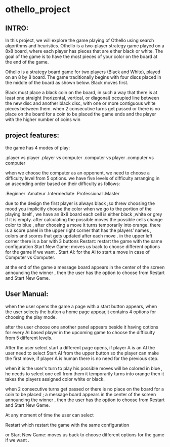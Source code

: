 # othello_project
## INTRO:
In this project, we will explore the game playing of Othello using search algorithms and heuristics. Othello is a two-player strategy game played on a 8x8 board, where each player has pieces that are either black or white. The goal of the game is to have the most pieces of your color on the board at the end of the game.

Othello is a strategy board game for two players (Black and White), played on an 8 by 8 board. The game traditionally begins with four discs placed in the middle of the board as shown below. Black moves first.

Black must place a black coin on the board, in such a way that there is at least one straight (horizontal, vertical, or diagonal) occupied line between the new disc and another black disc, with one or more contiguous white pieces between them.
when 2 consecutive turns get passed or there is no place on the board for a coin to be placed the game ends and the player with the higher number of coins win

## project features:
the game has 4 modes of play:

  .player vs player 
  .player vs computer 
  .computer vs player
  .computer vs computer
  
when we choose the computer as an opponent,
we need to choose a difficulty level from 5 options.
we have five levels of difficulty arranging in an ascending order based on their difficulty as follows:

  .Beginner
  .Amateur
  .Intermediate
  .Professional
  .Master
  
due to the design the first player is always black ;so threw choosing the mood you implicitly choose the color
when we go to the portion of the playing itself , we have an 8x8 board 
each cell is either black ,white or grey if it is empty.
after calculating the possible moves the possible cells change color to blue , after choosing a move it turns temporarily into orange.
there is a score panel in the upper right corner that has the players’ names , colors and scores that gets updated after each move .
in the upper left corner there is a bar with 3 buttons
Restart: restart the game with the same configuration
Start New Game: moves us back to choose different options for the game if we want .
Start AI: for the Ai to start a move in case of Computer vs Computer.

at the end of the game a message board appears in the center of the screen announcing the winner , then the user has the option to choose from Restart and Start New Game.

## User Manual:
when the user opens the game a page with a start button appears, when the user selects the button a home page appear,it contains 4 options for choosing the play mode.

after the user choose one another panel appears beside it having options for every AI based player in the upcoming game to choose the difficulty from 5 different levels.

After the user select start a different page opens, if player A is an AI the user need to select Start AI from the upper button so the player can make the first move, if player A is human there is no need for the previous step.

when it is the user's turn to play his possible moves will be colored in blue , he needs to select one cell from them it temporarily turns into orange then it takes the players assigned color white or black.

when 2 consecutive turns get passed or there is no place on the board for a coin to be placed ; a message board appears in the center of the screen announcing the winner , then the user has the option to choose from Restart and Start New Game.

At any moment of time the user can select

Restart which restart the game with the same configuration

or Start New Game: moves us back to choose different options for the game if we want .




